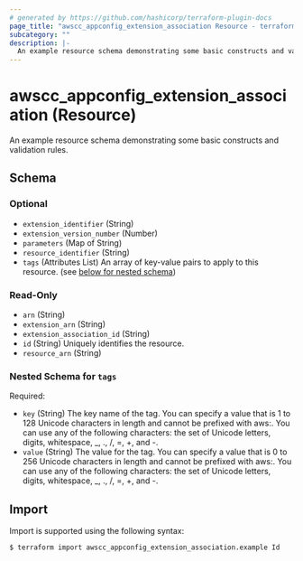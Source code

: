 ```yaml
---
# generated by https://github.com/hashicorp/terraform-plugin-docs
page_title: "awscc_appconfig_extension_association Resource - terraform-provider-awscc"
subcategory: ""
description: |-
  An example resource schema demonstrating some basic constructs and validation rules.
---
```


# awscc_appconfig_extension_association (Resource)

An example resource schema demonstrating some basic constructs and validation rules.



<!-- schema generated by tfplugindocs -->
## Schema

### Optional

- `extension_identifier` (String)
- `extension_version_number` (Number)
- `parameters` (Map of String)
- `resource_identifier` (String)
- `tags` (Attributes List) An array of key-value pairs to apply to this resource. (see [below for nested schema](#nestedatt--tags))

### Read-Only

- `arn` (String)
- `extension_arn` (String)
- `extension_association_id` (String)
- `id` (String) Uniquely identifies the resource.
- `resource_arn` (String)

<a id="nestedatt--tags"></a>
### Nested Schema for `tags`

Required:

- `key` (String) The key name of the tag. You can specify a value that is 1 to 128 Unicode characters in length and cannot be prefixed with aws:. You can use any of the following characters: the set of Unicode letters, digits, whitespace, _, ., /, =, +, and -.
- `value` (String) The value for the tag. You can specify a value that is 0 to 256 Unicode characters in length and cannot be prefixed with aws:. You can use any of the following characters: the set of Unicode letters, digits, whitespace, _, ., /, =, +, and -.

## Import

Import is supported using the following syntax:

```shell
$ terraform import awscc_appconfig_extension_association.example Id
```
